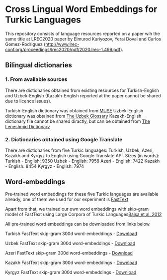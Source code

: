 # Cross Lingual Word Embeddings for Turkic Languages

This repository consists of language resources reported on a paper wih the same title at LREC2020 paper by Elmurod Kuriyozov, Yerai Doval and Carlos Gomez-Rodriguez (http://www.lrec-conf.org/proceedings/lrec2020/pdf/2020.lrec-1.499.pdf).

## Bilingual dictionaries

### 1. From available sources
There are dictionaries obtained from existing resources for Turkish-English and Uzbek-English (Kazakh-English reported at the paper cannot be shared due to licence issues).

Turkish-English dictionary was obtained from [MUSE](https://github.com/facebookresearch/MUSE)
Uzbek-English dictionary was obtained from [The Uzbek Glossary](http://www.uzbek-glossary.com/)
Kazakh-English dictionary file cannot be shared diractly, but can be obtained from [The Leneshmid Dictionary](http://kazakh-glossary.com/table1list.php)

### 2. Dictionaries obtained using Google Translate
There are dictionaries from five Turkic languages: Turkish, Uzbek, Azeri, Kazakh and Kyrgyz to English using Google Translate API.
Sizes (in words): 
Turkish - English: 9350
Uzbek - English: 7958
Azeri - English: 7422
Kazakh - English: 8454
Kyrgyz - English: 7974


## Word-embeddings
Pre-trained word embeddings for these five Turkic languages are available already, one of them we used for our experiment is [FastText](https://fasttext.cc/docs/en/crawl-vectors.html)

Apart from that, we trained our own word embeddings with skip-gram model of FastText using Large Corpora of Turkic Languages[Baisa et al. 2012](https://www.muni.cz/en/research/publications/982494)

All pre-trained word embeddings can be downloaded from links below.

Turkish FastText skip-gram 300d word-embeddings - [Download](https://zenodo.org/record/3666697/files/tr.sg.300.vec.tar.gz?download=1)

Uzbek FastText skip-gram 300d word-embeddings - [Download](https://zenodo.org/record/3666697/files/uz.sg.300.vec.tar.gz?download=1)

Azeri FastText skip-gram 300d word-embeddings - [Download](https://zenodo.org/record/3666697/files/az.sg.300.vec.tar.gz?download=1)

Kazakh FastText skip-gram 300d word-embeddings - [Download](https://zenodo.org/record/3666697/files/kk.sg.300.vec.tar.gz?download=1)

Kyrgyz FastText skip-gram 300d word-embeddings - [Download](https://zenodo.org/record/3666697/files/ky.sg.300.vec.tar.gz?download=1)






